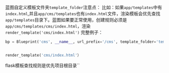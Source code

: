 蓝图自定义模板文件夹`template_folder`注意点：
比如：如果`app/templates`中有`index.html`,并且`app/cms/templates`也有`index.html`文件，渲染模板会优先查找`app/templates`目录下。蓝图如果要正常使用，创建规则必须是`app/cms/templates/cms/index.html`，渲染`render_template('cms/index.html')`
完整例子：
```python
bp = Blueprint('cms', __name__, url_prefix='/cms', template_folder='templates')


render_template('cms/index.html'）
```
flask模板查找规则是优先项目根目录``